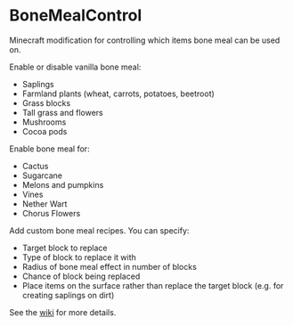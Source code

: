 # BoneMealControl
Minecraft modification for controlling which items bone meal can be used on.

Enable or disable vanilla bone meal:
 - Saplings
 - Farmland plants (wheat, carrots, potatoes, beetroot)
 - Grass blocks
 - Tall grass and flowers
 - Mushrooms
 - Cocoa pods

Enable bone meal for:
 - Cactus
 - Sugarcane
 - Melons and pumpkins
 - Vines
 - Nether Wart
 - Chorus Flowers
 
Add custom bone meal recipes.  You can specify:
 - Target block to replace
 - Type of block to replace it with
 - Radius of bone meal effect in number of blocks
 - Chance of block being replaced
 - Place items on the surface rather than replace the target block (e.g. for creating saplings on dirt)
 
See the [wiki](https://github.com/MattJohns/BoneMealControl/wiki) for more details.
